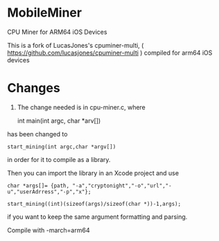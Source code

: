 # MobileMiner
CPU Miner for ARM64 iOS Devices

This is a fork of LucasJones's cpuminer-multi, ( https://github.com/lucasjones/cpuminer-multi ) compiled for arm64 iOS devices

# Changes

1) The change needed is in cpu-miner.c, where 
        
    int main(int argc, char *arv[])
        
has been changed to 
        
    start_mining(int argc,char *argv[])
        
in order for it to compile as a library.

Then you can import the library in an Xcode project and use 

    char *args[]= {path, "-a","cryptonight","-o","url","-u","userAdrress","-p","x"};
    
    start_mining((int)(sizeof(args)/sizeof(char *))-1,args);
    
if you want to keep the same argument formatting and parsing.


Compile with -march=arm64

 
